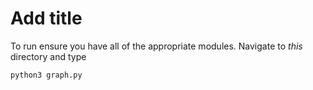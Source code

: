 # Add title

To run ensure you have all of the appropriate modules.
Navigate to *this* directory and type

```
python3 graph.py
```